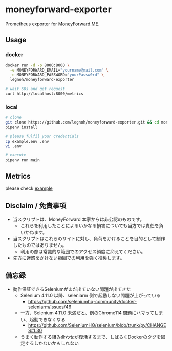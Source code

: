 moneyforward-exporter
====

Prometheus exporter for [MoneyForward ME](https://www.moneyforward.com/).

## Usage

### docker

```sh
docker run -d -p 8000:8000 \
  -e MONEYFORWARD_EMAIL="yourname@mail.com" \
  -e MONEYFORWARD_PASSWORD="yourPassw0rd" \
  legnoh/moneyforward-exporter

# wait 60s and get request
curl http://localhost:8000/metrics
```

### local

```sh
# clone
git clone https://github.com/legnoh/moneyforward-exporter.git && cd moneyforward-exporter
pipenv install

# please fulfil your credentials
cp example.env .env
vi .env

# execute
pipenv run main
```

## Metrics

please check [example](./example.prom)

## Disclaim / 免責事項

- 当スクリプトは、MoneyForward 本家からは非公認のものです。
  - これらを利用したことによるいかなる損害についても当方では責任を負いかねます。
- 当スクリプトはこれらのサイトに対し、負荷をかけることを目的として制作したものではありません。
  - 利用の際は常識的な範囲でのアクセス頻度に抑えてください。
- 先方に迷惑をかけない範囲での利用を強く推奨します。

## 備忘録

- 動作保証できるSeleniumがまだ出ていない問題が出てきた
  - Selenium 4.11.0 以降、seleniarm 側で起動しない問題が上がっている
    - https://github.com/seleniumhq-community/docker-seleniarm/issues/46
  - 一方、Selenium 4.11.0 未満だと、例のChrome114 問題にハマってしまい、起動できなくなる
    - https://github.com/SeleniumHQ/selenium/blob/trunk/py/CHANGES#L30
  - うまく動作する組み合わせが復活するまで、しばらくDockerのタグを固定するしかないかもしれない
